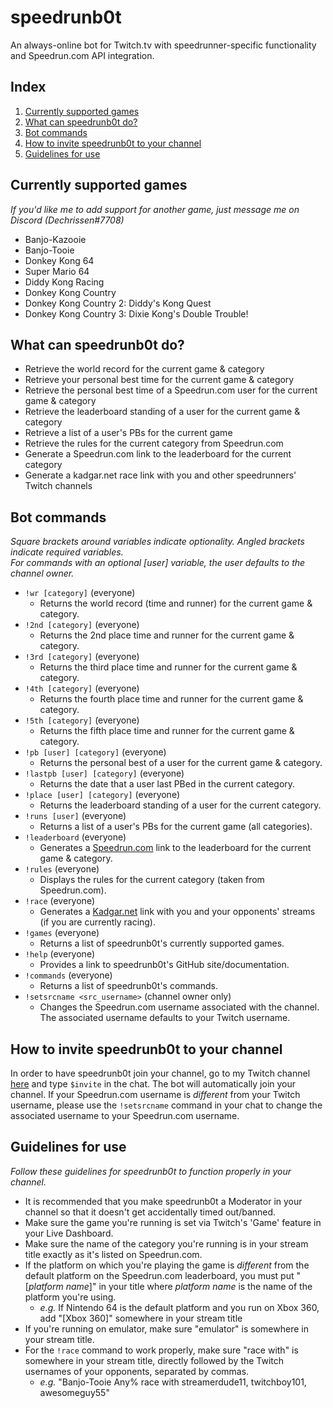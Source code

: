 # speedrunb0t
An always-online bot for Twitch.tv with speedrunner-specific functionality and Speedrun.com API integration.

## Index
1. [Currently supported games](#currently-supported-games)
2. [What can speedrunb0t do?](#what-can-speedrunb0t-do)
3. [Bot commands](#bot-commands)
4. [How to invite speedrunb0t to your channel](#how-to-invite-speedrunb0t-to-your-channel)
5. [Guidelines for use](#guidelines-for-use)

## Currently supported games
*If you'd like me to add support for another game, just message me on Discord (Dechrissen#7708)*
- Banjo-Kazooie
- Banjo-Tooie
- Donkey Kong 64
- Super Mario 64
- Diddy Kong Racing
- Donkey Kong Country
- Donkey Kong Country 2: Diddy's Kong Quest
- Donkey Kong Country 3: Dixie Kong's Double Trouble!

## What can speedrunb0t do?
- Retrieve the world record for the current game & category
- Retrieve your personal best time for the current game & category
- Retrieve the personal best time of a Speedrun.com user for the current game & category
- Retrieve the leaderboard standing of a user for the current game & category
- Retrieve a list of a user's PBs for the current game
- Retrieve the rules for the current category from Speedrun.com
- Generate a Speedrun.com link to the leaderboard for the current category
- Generate a kadgar.net race link with you and other speedrunners' Twitch channels 

## Bot commands
*Square brackets around variables indicate optionality. Angled brackets indicate required variables.*  
*For commands with an optional [user] variable, the user defaults to the channel owner.*
- `!wr [category]` (everyone)
    - Returns the world record (time and runner) for the current game & category.
- `!2nd [category]` (everyone)
    - Returns the 2nd place time and runner for the current game & category.
- `!3rd [category]` (everyone)
    - Returns the third place time and runner for the current game & category.
- `!4th [category]` (everyone)
    - Returns the fourth place time and runner for the current game & category.
- `!5th [category]` (everyone)
    - Returns the fifth place time and runner for the current game & category.
- `!pb [user] [category]` (everyone)
    - Returns the personal best of a user for the current game & category.
- `!lastpb [user] [category]` (everyone)
    - Returns the date that a user last PBed in the current category.
- `!place [user] [category]` (everyone)
    - Returns the leaderboard standing of a user for the current category.
- `!runs [user]` (everyone)
    - Returns a list of a user's PBs for the current game (all categories).
- `!leaderboard` (everyone)
    - Generates a [Speedrun.com](https://www.speedrun.com/) link to the leaderboard for the current game & category.
- `!rules` (everyone)
    - Displays the rules for the current category (taken from Speedrun.com).
- `!race` (everyone)
    - Generates a [Kadgar.net](http://kadgar.net) link with you and your opponents' streams (if you are currently racing).
- `!games` (everyone)
    - Returns a list of speedrunb0t's currently supported games.
- `!help` (everyone)
    - Provides a link to speedrunb0t's GitHub site/documentation.
- `!commands` (everyone)
    - Returns a list of speedrunb0t's commands.
- `!setsrcname <src_username>` (channel owner only)
    - Changes the Speedrun.com username associated with the channel. The associated username defaults to your Twitch username.

## How to invite speedrunb0t to your channel
In order to have speedrunb0t join your channel, go to my Twitch channel [here](https://www.twitch.tv/dechrissen) and type `$invite` in the chat. The bot will automatically join your channel. If your Speedrun.com username is *different* from your Twitch username, please use the `!setsrcname` command in your chat to change the associated username to your Speedrun.com username.

## Guidelines for use
*Follow these guidelines for speedrunb0t to function properly in your channel.*
- It is recommended that you make speedrunb0t a Moderator in your channel so that it doesn't get accidentally timed out/banned.
- Make sure the game you're running is set via Twitch's 'Game' feature in your Live Dashboard.
- Make sure the name of the category you're running is in your stream title exactly as it's listed on Speedrun.com.
- If the platform on which you're playing the game is *different* from the default platform on the Speedrun.com leaderboard, you must put "[*platform name*]" in your title where *platform name* is the name of the platform you're using.
    - *e.g.* If Nintendo 64 is the default platform and you run on Xbox 360, add "[Xbox 360]" somewhere in your stream title
- If you're running on emulator, make sure "emulator" is somewhere in your stream title.
- For the `!race` command to work properly, make sure "race with" is somewhere in your stream title, directly followed by the Twitch usernames of your opponents, separated by commas.
    - *e.g.* "Banjo-Tooie Any% race with streamerdude11, twitchboy101, awesomeguy55"
